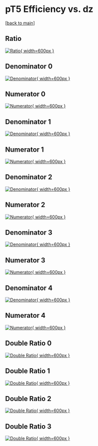 # pT5 Efficiency vs. dz

[[back to main](./)]



## Ratio

[![Ratio](../mtv/var/pT5_loweta_211_0_eff_dz.png){ width=600px }](../mtv/var/pT5_loweta_211_0_eff_dz.pdf)

## Denominator 0

[![Denominator](../mtv/den/pT5_loweta_211_0_eff_dz_den0.png){ width=600px }](../mtv/den/pT5_loweta_211_0_eff_dz_den0.pdf)

## Numerator 0

[![Numerator](../mtv/num/pT5_loweta_211_0_eff_dz_num0.png){ width=600px }](../mtv/num/pT5_loweta_211_0_eff_dz_num0.pdf)

## Denominator 1

[![Denominator](../mtv/den/pT5_loweta_211_0_eff_dz_den1.png){ width=600px }](../mtv/den/pT5_loweta_211_0_eff_dz_den1.pdf)

## Numerator 1

[![Numerator](../mtv/num/pT5_loweta_211_0_eff_dz_num1.png){ width=600px }](../mtv/num/pT5_loweta_211_0_eff_dz_num1.pdf)

## Denominator 2

[![Denominator](../mtv/den/pT5_loweta_211_0_eff_dz_den2.png){ width=600px }](../mtv/den/pT5_loweta_211_0_eff_dz_den2.pdf)

## Numerator 2

[![Numerator](../mtv/num/pT5_loweta_211_0_eff_dz_num2.png){ width=600px }](../mtv/num/pT5_loweta_211_0_eff_dz_num2.pdf)

## Denominator 3

[![Denominator](../mtv/den/pT5_loweta_211_0_eff_dz_den3.png){ width=600px }](../mtv/den/pT5_loweta_211_0_eff_dz_den3.pdf)

## Numerator 3

[![Numerator](../mtv/num/pT5_loweta_211_0_eff_dz_num3.png){ width=600px }](../mtv/num/pT5_loweta_211_0_eff_dz_num3.pdf)

## Denominator 4

[![Denominator](../mtv/den/pT5_loweta_211_0_eff_dz_den4.png){ width=600px }](../mtv/den/pT5_loweta_211_0_eff_dz_den4.pdf)

## Numerator 4

[![Numerator](../mtv/num/pT5_loweta_211_0_eff_dz_num4.png){ width=600px }](../mtv/num/pT5_loweta_211_0_eff_dz_num4.pdf)

## Double Ratio 0

[![Double Ratio](../mtv/ratio/pT5_loweta_211_0_eff_dz_ratio0.png){ width=600px }](../mtv/ratio/pT5_loweta_211_0_eff_dz_ratio0.pdf)

## Double Ratio 1

[![Double Ratio](../mtv/ratio/pT5_loweta_211_0_eff_dz_ratio1.png){ width=600px }](../mtv/ratio/pT5_loweta_211_0_eff_dz_ratio1.pdf)

## Double Ratio 2

[![Double Ratio](../mtv/ratio/pT5_loweta_211_0_eff_dz_ratio2.png){ width=600px }](../mtv/ratio/pT5_loweta_211_0_eff_dz_ratio2.pdf)

## Double Ratio 3

[![Double Ratio](../mtv/ratio/pT5_loweta_211_0_eff_dz_ratio3.png){ width=600px }](../mtv/ratio/pT5_loweta_211_0_eff_dz_ratio3.pdf)

